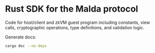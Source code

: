 # Rust SDK for the Malda protocol

Code for host/client and zkVM guest program including constants,
view calls, cryptographic operations, type definitions, and validation logic.

Generate docs:

```bash
cargo doc --no-deps
```



